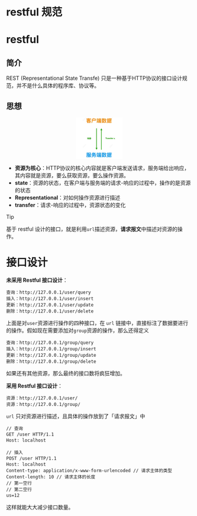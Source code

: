 # restful 规范

# restful

## 简介

REST (Representational State Transfe) 只是一种基于HTTP协议的接口设计规范，并不是什么具体的程序库、协议等。

## 思想

<p style="text-align:center;"><img src="../../image/http/http.png" width="25%" align="middle" /></p>

- **资源为核心**：HTTP协议的核心内容就是客户端发送请求，服务端给出响应，其内容就是资源，要么获取资源，要么操作资源。
- **state**：资源的状态，在客户端与服务端的请求-响应的过程中，操作的是资源的状态
- **Representational**：对如何操作资源进行描述
- **transfer**：请求-响应的过程中，资源状态的变化

> [!tip]
> 基于 restful 设计的接口，就是利用`url`描述资源，**请求报文**中描述对资源的操作。

# 接口设计

**未采用 Restful 接口设计**：

```
查询：http://127.0.0.1/user/query
插入：http://127.0.0.1/user/insert
更新：http://127.0.0.1/user/update
删除：http://127.0.0.1/user/delete
```
上面是对`user`资源进行操作的四种接口，在 `url` 链接中，直接标注了数据要进行的操作。假如现在需要添加对`group`资源的操作，那么还得定义
```
查询：http://127.0.0.1/group/query
插入：http://127.0.0.1/group/insert
更新：http://127.0.0.1/group/update
删除：http://127.0.0.1/group/delete
```
如果还有其他资源，那么最终的接口数将疯狂增加。


**采用 Restful 接口设计**：

```
资源：http://127.0.0.1/user/
资源：http://127.0.0.1/group/
```

`url` 只对资源进行描述，且具体的操作放到了「请求报文」中

```
// 查询
GET /user HTTP/1.1
Host: localhost

// 插入
POST /user HTTP/1.1
Host: localhost
Content-type: application/x-www-form-urlencoded // 请求主体的类型
Content-length: 10 // 请求主体的长度
// 第一空行
// 第二空行
us=12
```
这样就能大大减少接口数量。